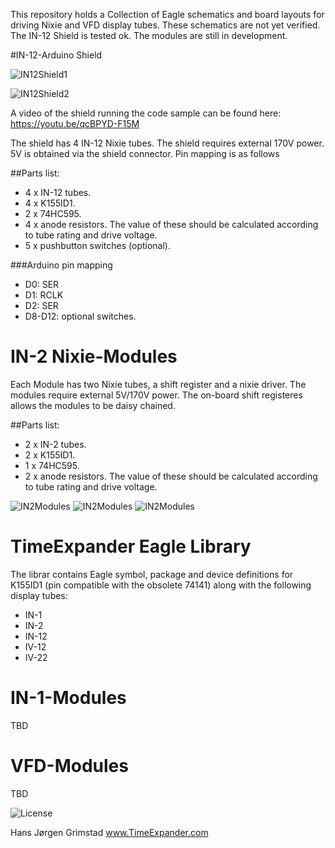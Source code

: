 This repository holds a Collection of Eagle schematics and board layouts for driving Nixie and VFD display tubes.
These schematics are not yet verified. The IN-12 Shield is tested ok. The modules are still in development.
  
#IN-12-Arduino Shield 

![IN12Shield1](http://www.timeexpander.com/wordpress/wp-content/uploads/Nixie2.jpg)

![IN12Shield2](http://www.timeexpander.com/wordpress/wp-content/uploads/Nixie1.jpg)

A video of the shield running the code sample can be found here: https://youtu.be/qcBPYD-F15M

The shield has 4 IN-12 Nixie tubes. The shield requires external 170V power. 5V is obtained via the shield connector. Pin mapping is as follows

##Parts list:

- 4 x IN-12 tubes.
- 4 x K155ID1.
- 2 x 74HC595.
- 4 x anode resistors. The value of these should be calculated according to tube rating and drive voltage.
- 5 x pushbutton switches (optional).  

###Arduino pin mapping
- D0: SER
- D1: RCLK
- D2: SER
- D8-D12: optional switches.  


# IN-2 Nixie-Modules
Each Module has two Nixie tubes, a shift register and a nixie driver. The modules require external 5V/170V power. The on-board shift registeres allows the modules to be daisy chained.  

##Parts list:
- 2 x IN-2 tubes.
- 2 x K155ID1.
- 1 x 74HC595.
- 2 x anode resistors. The value of these should be calculated according to tube rating and drive voltage.  

![IN2Modules](http://www.timeexpander.com/wordpress/wp-content/uploads/in2-modules-running.jpg)
![IN2Modules](http://www.timeexpander.com/wordpress/wp-content/uploads/in2-modules.jpg)
![IN2Modules](http://www.timeexpander.com/wordpress/wp-content/uploads/in2-modules-assembled.jpg)

# TimeExpander Eagle Library
The librar contains Eagle symbol, package and device definitions for K155ID1 (pin compatible with the obsolete 74141) along with the following display tubes:  
- IN-1 
- IN-2
- IN-12
- IV-12
- IV-22

# IN-1-Modules
TBD

# VFD-Modules
TBD

![License](http://mirrors.creativecommons.org/presskit/buttons/88x31/png/by-nc-sa.png)

Hans Jørgen Grimstad
www.TimeExpander.com
